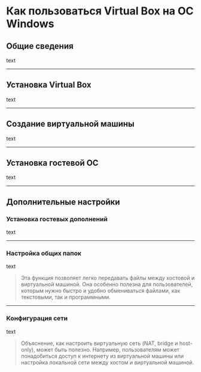 # Как пользоваться Virtual Box на ОС Windows  


## Общие сведения  


text

---  


## Установка Virtual Box


text  

---  


## Создание виртуальной машины  


text  

---  


## Установка гостевой ОС  


text  

---  


## Дополнительные настройки  


### Установка гостевых дополнений  


text  

---  


### Настройка общих папок  


text  

> Эта функция позволяет легко передавать файлы между хостовой и виртуальной машиной. 
> Она особенно полезна для пользователей, которым нужно быстро и удобно обмениваться файлами, 
> как текстовыми, так и программными.  

---  


### Конфигурация сети  


text  

> Объяснение, как настроить виртуальную сеть (NAT, bridge и host-only), может быть полезно. 
> Например, пользователям может понадобиться доступ к интернету из виртуальной машины 
> или настройка локальной сети между хостом и виртуальной машиной.  
